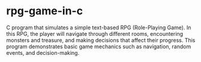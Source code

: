 # rpg-game-in-c
C program that simulates a simple text-based RPG (Role-Playing Game). In this RPG, the player will navigate through different rooms, encountering monsters and treasure, and making decisions that affect their progress. This program demonstrates basic game mechanics such as navigation, random events, and decision-making.
